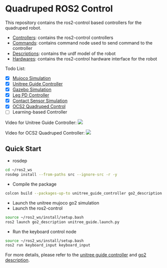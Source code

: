 # Quadruped ROS2 Control

This repository contains the ros2-control based controllers for the quadruped robot. 
* [Controllers](controllers): contains the ros2-control controllers 
* [Commands](commands): contains command node used to send command to the controller
* [Descriptions](descriptions): contains the urdf model of the robot
* [Hardwares](hardwares): contains the ros2-control hardware interface for the robot

Todo List:
- [x] [Mujoco Simulation](hardwares/hardware_unitree_mujoco)
- [x] [Unitree Guide Controller](controllers/unitree_guide_controller)
- [x] [Gazebo Simulation](descriptions/quadruped_gazebo)
- [x] [Leg PD Controller](controllers/leg_pd_controller)
- [x] [Contact Sensor Simulation](https://github.com/legubiao/unitree_mujoco)
- [x] [OCS2 Quadruped Control](controllers/ocs2_quadruped_controller)
- [ ] Learning-based Controller

Video for Unitree Guide Controller:
[![](http://i1.hdslb.com/bfs/archive/310e6208920985ac43015b2da31c01ec15e2c5f9.jpg)](https://www.bilibili.com/video/BV1aJbAeZEuo/)

Video for OCS2 Quadruped Controller:
[![](http://i0.hdslb.com/bfs/archive/e758ce019587032449a153cf897a543443b64bba.jpg)](https://www.bilibili.com/video/BV1UcxieuEmH/)


## Quick Start
* rosdep
```bash
cd ~/ros2_ws
rosdep install --from-paths src --ignore-src -r -y
```
* Compile the package
```bash
colcon build --packages-up-to unitree_guide_controller go2_description keyboard_input hardware_unitree_mujoco
```
* Launch the unitree mujoco go2 simulation
* Launch the ros2-control
```bash
source ~/ros2_ws/install/setup.bash
ros2 launch go2_description unitree_guide.launch.py
```
* Run the keyboard control node
```bash
source ~/ros2_ws/install/setup.bash
ros2 run keyboard_input keyboard_input
```
For more details, please refer to the [unitree guide controller](controllers/unitree_guide_controller/) and [go2 description](descriptions/unitree/go2_description/).